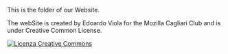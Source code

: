 
This is the folder of our Website.

The webSite is created by Edoardo Viola for the Mozilla Cagliari Club and is under Creative Common License.

<a rel="license" href="http://creativecommons.org/licenses/by-sa/4.0/"><img alt="Licenza Creative Commons" style="border-width:0" src="https://i.creativecommons.org/l/by-sa/4.0/80x15.png" /></a>

